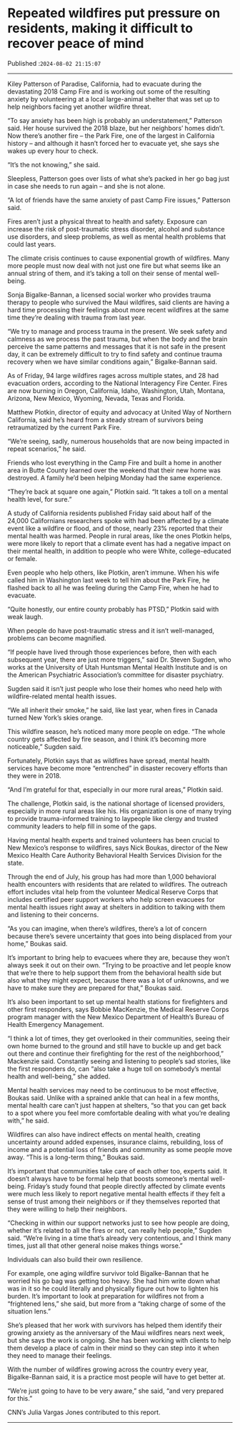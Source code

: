 # Repeated wildfires put pressure on residents, making it difficult to recover peace of mind

Published :`2024-08-02 21:15:07`

---

Kiley Patterson of Paradise, California, had to evacuate during the devastating 2018 Camp Fire and is working out some of the resulting anxiety by volunteering at a local large-animal shelter that was set up to help neighbors facing yet another wildfire threat.

“To say anxiety has been high is probably an understatement,” Patterson said. Her house survived the 2018 blaze, but her neighbors’ homes didn’t. Now there’s another fire – the Park Fire, one of the largest in California history – and although it hasn’t forced her to evacuate yet, she says she wakes up every hour to check.

“It’s the not knowing,” she said.

Sleepless, Patterson goes over lists of what she’s packed in her go bag just in case she needs to run again – and she is not alone.

“A lot of friends have the same anxiety of past Camp Fire issues,” Patterson said.

Fires aren’t just a physical threat to health and safety. Exposure can increase the risk of post-traumatic stress disorder, alcohol and substance use disorders, and sleep problems, as well as mental health problems that could last years.

The climate crisis continues to cause exponential growth of wildfires. Many more people must now deal with not just one fire but what seems like an annual string of them, and it’s taking a toll on their sense of mental well-being.

Sonja Bigalke-Bannan, a licensed social worker who provides trauma therapy to people who survived the Maui wildfires, said clients are having a hard time processing their feelings about more recent  wildfires at the same time they’re dealing with trauma from last year.

“We try to manage and process trauma in the present. We seek safety and calmness as we process the past trauma, but when the body and the brain perceive the same patterns and messages that it is not safe in the present day, it can be extremely difficult to try to find safety and continue trauma recovery when we have similar conditions again,” Bigalke-Bannan said.

As of Friday, 94 large wildfires rages across multiple states, and 28 had evacuation orders, according to the National Interagency Fire Center. Fires are now burning in Oregon, California, Idaho, Washington, Utah, Montana, Arizona, New Mexico, Wyoming, Nevada, Texas and Florida.

Matthew Plotkin, director of equity and advocacy at United Way of Northern California, said he’s heard from a steady stream of survivors being retraumatized by the current Park Fire.

“We’re seeing, sadly, numerous households that are now being impacted in repeat scenarios,” he said.

Friends who lost everything in the Camp Fire and built a home in another area in Butte County learned over the weekend that their new home was destroyed. A family he’d been helping Monday had the same experience.

“They’re back at square one again,” Plotkin said. “It takes a toll on a mental health level, for sure.”

A study of California residents published Friday said about half of the 24,000 Californians researchers spoke with had been affected by a climate event like a wildfire or flood, and of those, nearly 23% reported that their mental health was harmed. People in rural areas, like the ones Plotkin helps, were more likely to report that a climate event has had a negative impact on their mental health, in addition to people who were White, college-educated or female.

Even people who help others, like Plotkin, aren’t immune. When his wife called him in Washington last week to tell him about the Park Fire, he flashed back to all he was feeling during the Camp Fire, when he had to evacuate.

“Quite honestly, our entire county probably has PTSD,” Plotkin said with weak laugh.

When people do have post-traumatic stress and it isn’t well-managed, problems can become magnified.

“If people have lived through those experiences before, then with each subsequent year, there are just more triggers,” said Dr. Steven Sugden, who works at the University of Utah Huntsman Mental Health Institute and is on the American Psychiatric Association’s committee for disaster psychiatry.

Sugden said it isn’t just people who lose their homes who need help with wildfire-related mental health issues.

“We all inherit their smoke,” he said, like last year, when fires in Canada turned New York’s skies orange.

This wildfire season, he’s noticed many more people on edge. “The whole country gets affected by fire season, and I think it’s becoming more noticeable,” Sugden said.

Fortunately, Plotkin says that as wildfires have spread, mental health services have become more “entrenched” in disaster recovery efforts than they were in 2018.

“And I’m grateful for that, especially in our more rural areas,” Plotkin said.

The challenge, Plotkin said, is the national shortage of licensed providers, especially in more rural areas like his. His organization is one of many trying to provide trauma-informed training to laypeople like clergy and trusted community leaders to help fill in some of the gaps.

Having mental health experts and trained volunteers has been crucial to New Mexico’s response to wildfires, says Nick Boukas, director of the New Mexico Health Care Authority Behavioral Health Services Division for the state.

Through the end of July, his group has had more than 1,000 behavioral health encounters with residents that are related to wildfires. The outreach effort includes vital help from the volunteer Medical Reserve Corps that includes certified peer support workers who help screen evacuees for mental health issues right away at shelters in addition to talking with them and listening to their concerns.

“As you can imagine, when there’s wildfires, there’s a lot of concern because there’s severe uncertainty that goes into being displaced from your home,” Boukas said.

It’s important to bring help to evacuees where they are, because they won’t always seek it out on their own. “Trying to be proactive and let people know that we’re there to help support them from the behavioral health side but also what they might expect, because there was a lot of unknowns, and we have to make sure they are prepared for that,” Boukas said.

It’s also been important to set up mental health stations for firefighters and other first responders, says Bobbie MacKenzie, the Medical Reserve Corps program manager with the New Mexico Department of Health’s Bureau of Health Emergency Management.

“I think a lot of times, they get overlooked in their communities, seeing their own home burned to the ground and still have to buckle up and get back out there and continue their firefighting for the rest of the neighborhood,” Mackenzie said. Constantly seeing and listening to people’s sad stories, like the first responders do, can “also take a huge toll on somebody’s mental health and well-being,” she added.

Mental health services may need to be continuous to be most effective, Boukas said. Unlike with a sprained ankle that can heal in a few months, mental health care can’t just happen at shelters, “so that you can get back to a spot where you feel more comfortable dealing with what you’re dealing with,” he said.

Wildfires can also have indirect effects on mental health, creating uncertainty around added expenses, insurance claims, rebuilding, loss of income and a potential loss of friends and community as some people move away. “This is a long-term thing,” Boukas said.

It’s important that communities take care of each other too, experts said. It doesn’t always have to be formal help that boosts someone’s mental well-being. Friday’s study found that people directly affected by climate events were much less likely to report negative mental health effects if they felt a sense of trust among their neighbors or if they themselves reported that they were willing to help their neighbors.

“Checking in within our support networks just to see how people are doing, whether it’s related to all the fires or not, can really help people,” Sugden said. “We’re living in a time that’s already very contentious, and I think many times, just all that other general noise makes things worse.”

Individuals can also build their own resilience.

For example, one aging wildfire survivor told Bigalke-Bannan that he worried his go bag was getting too heavy. She had him write down what was in it so he could literally and physically figure out how to lighten his burden. It’s important to look at preparation for wildfires not from a “frightened lens,” she said, but more from a “taking charge of some of the situation lens.”

She’s pleased that her work with survivors has helped them identify their growing anxiety as the anniversary of the Maui wildfires nears next week, but she says the work is ongoing. She has been working with clients to help them develop a place of calm in their mind so they can step into it when they need to manage their feelings.

With the number of wildfires growing across the country every year, Bigalke-Bannan said, it is a practice most people will have to get better at.

“We’re just going to have to be very aware,” she said, “and very prepared for this.”

CNN’s Julia Vargas Jones contributed to this report.

---

